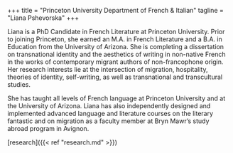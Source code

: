 +++
title = "Princeton University Department of French & Italian"
tagline = "Liana Pshevorska"
+++

Liana is a PhD Candidate in French Literature at Princeton University. Prior to joining Princeton, she earned an M.A. in French Literature and a B.A. in Education from the University of Arizona. She is completing a dissertation on transnational identity and the aesthetics of writing in non-native French in the works of contemporary migrant authors of non-francophone origin. Her research interests lie at the intersection of migration, hospitality, theories of identity, self-writing, as well as transnational and transcultural studies. 

She has taught all levels of French language at Princeton University and at the University of Arizona. Liana has also independently designed and implemented advanced language and literature courses on the literary fantastic and on migration as a faculty member at Bryn Mawr’s study abroad program in Avignon.

[research]({{< ref "research.md" >}})
